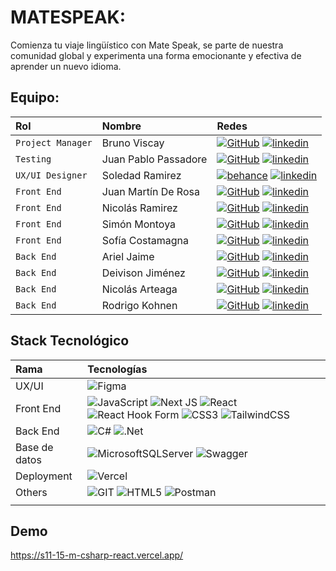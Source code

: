 # MATESPEAK:


Comienza tu viaje lingüístico con Mate Speak, se parte de nuestra comunidad global y experimenta una forma emocionante y efectiva de aprender un nuevo idioma.<br>

## Equipo:

| Rol               | Nombre               | Redes                                                                                                        |
| :---------------- | :------------------- | :----------------------------------------------------------------------------------------------------------- |
| `Project Manager` | Bruno Viscay         | [![GitHub]](https://github.com/BViscay) [![linkedin]](https://www.linkedin.com/in/bruno-viscay/)             |
| `Testing`         | Juan Pablo Passadore | [![GitHub]]() [![linkedin]]()                                                                                |
| `UX/UI Designer`  | Soledad Ramirez      | [![behance]]() [![linkedin]]()                                                                               |
| `Front End`       | Juan Martín De Rosa  | [![GitHub]](https://github.com/juanmderosa) [![linkedin]](https://www.linkedin.com/in/juanmderosa/)          |
| `Front End`       | Nicolás Ramirez      | [![GitHub]]() [![linkedin]]()                                                                                |
| `Front End`       | Simón Montoya        | [![GitHub]]() [![linkedin]]()                                                                                |
| `Front End`       | Sofía Costamagna     | [![GitHub]](https://github.com/sofiacostamagna) [![linkedin]](https://www.linkedin.com/in/sofia-costamagna/) |
| `Back End`        | Ariel Jaime          | [![GitHub]]() [![linkedin]]()                                                                                |
| `Back End`        | Deivison Jiménez     | [![GitHub]](https://github.com/Deivison81) [![linkedin]](https://www.linkedin.com/in/deivison-jimenez/)      |
| `Back End`        | Nicolás Arteaga      | [![GitHub]]() [![linkedin]](https://www.linkedin.com/in/nicolasarteagadev/)                                  |
| `Back End`        | Rodrigo Kohnen       | [![GitHub]](https://github.com/rodrikohnen) [![linkedin]](https://www.linkedin.com/in/rodrigo-kohnen)        |


## Stack Tecnológico


| Rama          | Tecnologías                                                                                                                                                                                                                                                                                                                                                                                                                                                                                                                                                                                                                                                                                                                   |
| :------------ | :---------------------------------------------------------------------------------------------------------------------------------------------------------------------------------------------------------------------------------------------------------------------------------------------------------------------------------------------------------------------------------------------------------------------------------------------------------------------------------------------------------------------------------------------------------------------------------------------------------------------------------------------------------------------------------------------------------------------------- |
| UX/UI         | ![Figma](https://img.shields.io/badge/figma-%23F24E1E.svg?style=for-the-badge&logo=figma&logoColor=white)                                                                                                                                                                                                                                                                                                                                                                                                                                                                                                                                                                                                                     |
| Front End     | ![JavaScript](https://img.shields.io/badge/javascript-%23323330.svg?style=for-the-badge&logo=javascript&logoColor=%23F7DF1E) ![Next JS](https://img.shields.io/badge/Next-black?style=for-the-badge&logo=next.js&logoColor=white) ![React](https://img.shields.io/badge/react-%2320232a.svg?style=for-the-badge&logo=react&logoColor=%2361DAFB) ![React Hook Form](https://img.shields.io/badge/React%20Hook%20Form-%23EC5990.svg?style=for-the-badge&logo=reacthookform&logoColor=white) ![CSS3](https://img.shields.io/badge/css3-%231572B6.svg?style=for-the-badge&logo=css3&logoColor=white) ![TailwindCSS](https://img.shields.io/badge/tailwindcss-%2338B2AC.svg?style=for-the-badge&logo=tailwind-css&logoColor=white) |
| Back End      | ![C#](https://img.shields.io/badge/c%23-%23239120.svg?style=for-the-badge&logo=c-sharp&logoColor=white) ![.Net](https://img.shields.io/badge/.NET-5C2D91?style=for-the-badge&logo=.net&logoColor=white)                                                                                                                                                                                                                                                                                                                                                                                                                                                                                                                       |
| Base de datos | ![MicrosoftSQLServer](https://img.shields.io/badge/Microsoft%20SQL%20Server-CC2927?style=for-the-badge&logo=microsoft%20sql%20server&logoColor=white) ![Swagger](https://img.shields.io/badge/-Swagger-%23Clojure?style=for-the-badge&logo=swagger&logoColor=white)                                                                                                                                                                                                                                                                                                                                                                                                                                                           |
| Deployment    | ![Vercel](https://img.shields.io/badge/vercel-%23000000.svg?style=for-the-badge&logo=vercel&logoColor=white)                                                                                                                                                                                                                                                                                                                                                                                                                                                                                                                                                                                                                  |
| Others        | ![GIT](https://img.shields.io/badge/Git-fc6d26?style=for-the-badge&logo=git&logoColor=white) ![HTML5](https://img.shields.io/badge/html5-%23E34F26.svg?style=for-the-badge&logo=html5&logoColor=white) ![Postman](https://img.shields.io/badge/Postman-FF6C37?style=for-the-badge&logo=postman&logoColor=white)                                                                                                                                                                                                                                                                                                                                                                                                               |
|               |


## Demo
https://s11-15-m-csharp-react.vercel.app/

[behance]: https://img.shields.io/badge/Behance-1769ff?style=for-the-badge&logo=behance&logoColor=white
[linkedin]: https://img.shields.io/badge/linkedin-%230077B5.svg?style=for-the-badge&logo=linkedin&logoColor=white
[github]: https://img.shields.io/badge/github-%23121011.svg?style=for-the-badge&logo=github&logoColor=white

